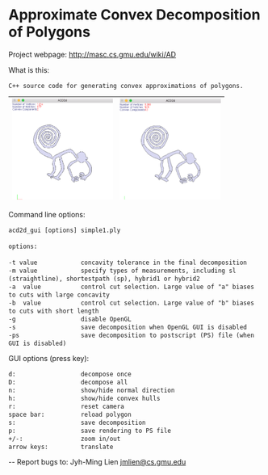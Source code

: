 # Approximate Convex Decomposition of Polygons

Project webpage: http://masc.cs.gmu.edu/wiki/AD

What is this:

    C++ source code for generating convex approximations of polygons.

<img src="figs/nazca-monkey-before.png" width="200" /> | <img src="figs/nazca-monkey-after.png" width="200" /> 
:---: | :---: 

Command line options:

    acd2d_gui [options] simple1.ply

    options:

    -t value            concavity tolerance in the final decomposition
    -m value            specify types of measurements, including sl (straightline), shortestpath (sp), hybrid1 or hybrid2
    -a  value           control cut selection. Large value of "a" biases to cuts with large concavity
    -b  value           control cut selection. Large value of "b" biases to cuts with short length
    -g                  disable OpenGL 
    -s                  save decomposition when OpenGL GUI is disabled
    -ps                 save decomposition to postscript (PS) file (when GUI is disabled)

GUI options (press key):

    d:                  decompose once
    D:                  decompose all
    n:                  show/hide normal direction 
    h:                  show/hide convex hulls
    r:                  reset camera
    space bar:          reload polygon
    s:                  save decomposition
    p:                  save rendering to PS file
    +/-:                zoom in/out
    arrow keys:         translate
    

-- Report bugs to: Jyh-Ming Lien jmlien@cs.gmu.edu
